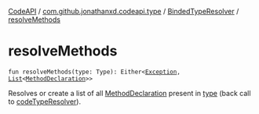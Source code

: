 [CodeAPI](../../index.md) / [com.github.jonathanxd.codeapi.type](../index.md) / [BindedTypeResolver](index.md) / [resolveMethods](.)

# resolveMethods

`fun resolveMethods(type: Type): Either<`[`Exception`](https://kotlinlang.org/api/latest/jvm/stdlib/kotlin/-exception/index.html)`, `[`List`](https://kotlinlang.org/api/latest/jvm/stdlib/kotlin.collections/-list/index.html)`<`[`MethodDeclaration`](../../com.github.jonathanxd.codeapi.base/-method-declaration/index.md)`>>`

Resolves or create a list of all [MethodDeclaration](../../com.github.jonathanxd.codeapi.base/-method-declaration/index.md) present in [type](resolve-methods.md#com.github.jonathanxd.codeapi.type.BindedTypeResolver$resolveMethods(java.lang.reflect.Type)/type) (back call to [codeTypeResolver](code-type-resolver.md)).

